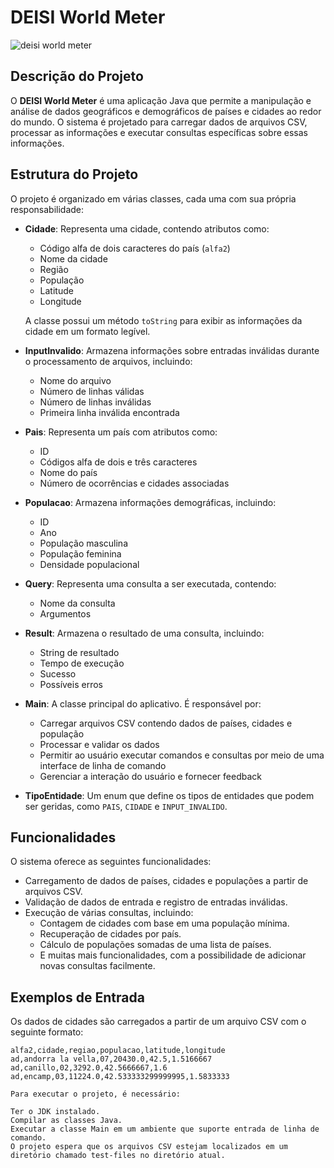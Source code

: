 # DEISI World Meter

![deisi world meter](https://github.com/user-attachments/assets/a79cb0d3-a603-4310-9878-1f0c6fc83f5d)

## Descrição do Projeto

O **DEISI World Meter** é uma aplicação Java que permite a manipulação e análise de dados geográficos e demográficos de países e cidades ao redor do mundo. O sistema é projetado para carregar dados de arquivos CSV, processar as informações e executar consultas específicas sobre essas informações.

## Estrutura do Projeto

O projeto é organizado em várias classes, cada uma com sua própria responsabilidade:

- **Cidade**: Representa uma cidade, contendo atributos como:
  - Código alfa de dois caracteres do país (`alfa2`)
  - Nome da cidade
  - Região
  - População
  - Latitude
  - Longitude
  
  A classe possui um método `toString` para exibir as informações da cidade em um formato legível.

- **InputInvalido**: Armazena informações sobre entradas inválidas durante o processamento de arquivos, incluindo:
  - Nome do arquivo
  - Número de linhas válidas
  - Número de linhas inválidas
  - Primeira linha inválida encontrada

- **Pais**: Representa um país com atributos como:
  - ID
  - Códigos alfa de dois e três caracteres
  - Nome do país
  - Número de ocorrências e cidades associadas

- **Populacao**: Armazena informações demográficas, incluindo:
  - ID
  - Ano
  - População masculina
  - População feminina
  - Densidade populacional

- **Query**: Representa uma consulta a ser executada, contendo:
  - Nome da consulta
  - Argumentos

- **Result**: Armazena o resultado de uma consulta, incluindo:
  - String de resultado
  - Tempo de execução
  - Sucesso
  - Possíveis erros

- **Main**: A classe principal do aplicativo. É responsável por:
  - Carregar arquivos CSV contendo dados de países, cidades e população
  - Processar e validar os dados
  - Permitir ao usuário executar comandos e consultas por meio de uma interface de linha de comando
  - Gerenciar a interação do usuário e fornecer feedback

- **TipoEntidade**: Um enum que define os tipos de entidades que podem ser geridas, como `PAIS`, `CIDADE` e `INPUT_INVALIDO`.

## Funcionalidades

O sistema oferece as seguintes funcionalidades:

- Carregamento de dados de países, cidades e populações a partir de arquivos CSV.
- Validação de dados de entrada e registro de entradas inválidas.
- Execução de várias consultas, incluindo:
  - Contagem de cidades com base em uma população mínima.
  - Recuperação de cidades por país.
  - Cálculo de populações somadas de uma lista de países.
  - E muitas mais funcionalidades, com a possibilidade de adicionar novas consultas facilmente.

## Exemplos de Entrada

Os dados de cidades são carregados a partir de um arquivo CSV com o seguinte formato:

```csv
alfa2,cidade,regiao,populacao,latitude,longitude
ad,andorra la vella,07,20430.0,42.5,1.5166667
ad,canillo,02,3292.0,42.5666667,1.6
ad,encamp,03,11224.0,42.533333299999995,1.5833333

Para executar o projeto, é necessário:

Ter o JDK instalado.
Compilar as classes Java.
Executar a classe Main em um ambiente que suporte entrada de linha de comando.
O projeto espera que os arquivos CSV estejam localizados em um diretório chamado test-files no diretório atual.

